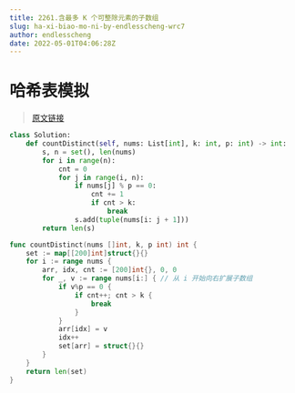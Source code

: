 ```yaml
---
title: 2261.含最多 K 个可整除元素的子数组
slug: ha-xi-biao-mo-ni-by-endlesscheng-wrc7
author: endlesscheng
date: 2022-05-01T04:06:28Z
---
```

# 哈希表模拟
 
> [原文链接](https://leetcode.cn/problems/k-divisible-elements-subarrays/solution/ha-xi-biao-mo-ni-by-endlesscheng-wrc7)
```python [sol1-Python3]
class Solution:
    def countDistinct(self, nums: List[int], k: int, p: int) -> int:
        s, n = set(), len(nums)
        for i in range(n):
            cnt = 0
            for j in range(i, n):
                if nums[j] % p == 0:
                    cnt += 1
                    if cnt > k:
                        break
                s.add(tuple(nums[i: j + 1]))
        return len(s)
```

```go [sol1-Go]
func countDistinct(nums []int, k, p int) int {
	set := map[[200]int]struct{}{}
	for i := range nums {
		arr, idx, cnt := [200]int{}, 0, 0
		for _, v := range nums[i:] { // 从 i 开始向右扩展子数组
			if v%p == 0 {
				if cnt++; cnt > k {
					break
				}
			}
			arr[idx] = v
			idx++
			set[arr] = struct{}{}
		}
	}
	return len(set)
}
```
